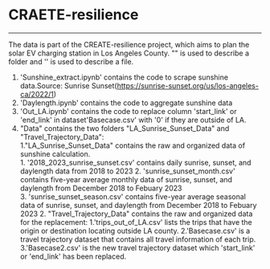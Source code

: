 # CRAETE-resilience
------------------
The data is part of the CREATE-resilience project, which aims to plan the solar EV charging station in Los Angeles County.
"" is used to describe a folder and '' is used to describe a file.
1. 'Sunshine_extract.ipynb' contains the code to scrape sunshine data.Source: Sunrise Sunset(https://sunrise-sunset.org/us/los-angeles-ca/2022/1)
2. 'Daylength.ipynb' contains the code to aggregate sunshine data
3. 'Out_LA.ipynb' contains the code to replace column 'start_link' or 'end_link' in dataset'Basecase.csv' with '0' if they are outside of LA.
4. "Data" contains the two folders "LA_Sunrise_Sunset_Data" and "Travel_Trajectory_Data": 	 
	1."LA_Sunrise_Sunset_Data" contains the raw and organized data of sunshine calculation.		
   		1. '2018_2023_sunrise_sunset.csv' contains daily sunrise, sunset, and daylength data from 2018 to 2023
  		2. 'sunrise_sunset_month.csv' contains five-year average monthly data of sunrise, sunset, and daylength from December 2018 to Febuary 2023  
   		3. 'sunrise_sunset_season.csv' contains five-year average seasonal data of sunrise, sunset, and daylength from December 2018 to Febuary 2023
        2. "Travel_Trajectory_Data" contains the raw and organized data for the replacement:
		1.'trips_out_of_LA.csv' lists the trips that have the origin or destination locating outside LA county.
		2.'Basecase.csv' is a travel trajectory dataset that contains all travel information of each trip.
		3.'Basecase2.csv' is the new travel trajectory dataset which 'start_link' or 'end_link' has been replaced. 
